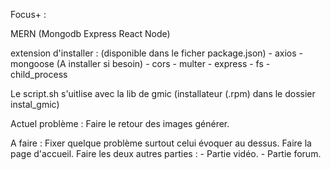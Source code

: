 Focus+ :

MERN (Mongodb Express React Node)

extension d'installer : (disponible dans le ficher package.json)
    - axios
    - mongoose (A installer si besoin)
    - cors
    - multer
    - express
    - fs
    - child_process

Le script.sh s'uitlise avec la lib de gmic (installateur (.rpm) dans le dossier instal_gmic)

Actuel problème :
Faire le retour des images générer.

A faire :
Fixer quelque problème surtout celui évoquer au dessus.
Faire la page d'accueil.
Faire les deux autres parties :
    - Partie vidéo.
    - Partie forum.